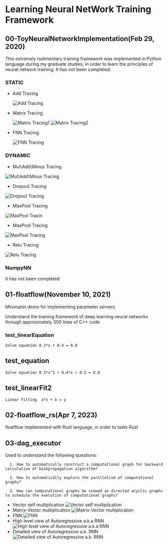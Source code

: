 # Learning Neural NetWork Training Framework

## 00-ToyNeuralNetworkImplementation(Feb 29, 2020)
This extremely rudimentary training framework was implemented in Python language during my graduate studies, in order to learn the principles of neural network training. It has not been completed.
### STATIC
  - Add Tracing

    ![Add Tracing](./00-ToyNeuralNetworkImplementation/STATIC/dot/CoreT2.png)
  
  - Matrix Tracing
  
    ![Matrix Tracing1](./00-ToyNeuralNetworkImplementation/STATIC/dot/MatrixT3.png)
    ![Matrix Tracing2](./00-ToyNeuralNetworkImplementation/STATIC/dot/MatrixT4.png)
  
  - FNN Tracing
  
    ![FNN Tracing](./00-ToyNeuralNetworkImplementation/STATIC/dot/FNN.png)

### DYNAMIC
  - Mul\Add\Minus Tracing

   ![Mul\Add\Minus Tracing](./00-ToyNeuralNetworkImplementation/DYNAMIC/dot/CoreT3.png)

  - Dropout Tracing

   ![Dropout Tracing](./00-ToyNeuralNetworkImplementation/DYNAMIC/dot/DropOut.png)

  - MaxPool Tracing

   ![MaxPool Tracin](./00-ToyNeuralNetworkImplementation/DYNAMIC/dot/MaxPool.png)

  - MaxPool Tracing

   ![MaxPool Tracing](./00-ToyNeuralNetworkImplementation/DYNAMIC/dot/MaxPool.png)

  - Relu Tracing 
   
   ![Relu Tracing](./00-ToyNeuralNetworkImplementation/DYNAMIC/dot/Relu1.png)

### NumpyNN
   It has not been completed.

## 01-floatflow(November 10, 2021)
   Minimalist demo for implementing parameter servers

   Understand the training framework of deep learning neural networks through approximately 300 lines of C++ code

   ### test_linearEquation
    Solve equation 0.3*x + 0.4 = 0.8

   ## test_equation
    Solve equation 0.3*x^2 + 0.4*x + 0.5 = 0.8 

   ## test_linearFit2
    Linear fitting  a*x + b = y
    
## 02-floatflow_rs(Apr 7, 2023)
   floatflow implemented with Rust language, in order to taste Rust

## 03-dag_executor
   Used to understand the following questions:

      1. How to automatically construct a computational graph for backward calculation of backpropagation algorithm?
      
      2. How to automatically explore the parallelism of computational graphs?

      3. How can computational graphs be viewed as directed acyclic graphs to schedule the execution of computational graphs?

   - Vector self multiplication 
      ![Vector self multiplication ](./03-dagExecutor/graph/bin_VectorSelfSum.jpg)
   - Matrix-Vector multiplication
      ![Matrix-Vector multiplication](./03-dagExecutor/graph/bin_MatrixMulVector.jpg)
   - FNN 
      ![FNN](./03-dagExecutor/graph/bin_FNN.jpg)
   - High level view of Autoregressive a.k.a RNN
      ![High level view of Autoregressive a.k.a RNN](./03-dagExecutor/graph/bin_AutoregressiveH.jpg)
   - Detailed view of Autoregressive a.k. RNN
      ![Detailed view of Autoregressive a.k. RNN](./03-dagExecutor/graph/bin_Autoregressive.jpg)
